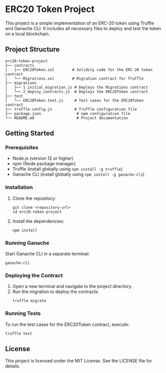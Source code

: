 # ERC20 Token Project

This project is a simple implementation of an ERC-20 token using Truffle and Ganache CLI. It includes all necessary files to deploy and test the token on a local blockchain.

## Project Structure

```
erc20-token-project
├── contracts
│   ├── ERC20Token.sol        # Solidity code for the ERC-20 token contract
│   └── Migrations.sol        # Migration contract for Truffle
├── migrations
│   ├── 1_initial_migration.js # Deploys the Migrations contract
│   └── 2_deploy_contracts.js  # Deploys the ERC20Token contract
├── test
│   └── ERC20Token.test.js     # Test cases for the ERC20Token contract
├── truffle-config.js          # Truffle configuration file
├── package.json                # npm configuration file
└── README.md                   # Project documentation
```

## Getting Started

### Prerequisites

- Node.js (version 12 or higher)
- npm (Node package manager)
- Truffle (install globally using `npm install -g truffle`)
- Ganache CLI (install globally using `npm install -g ganache-cli`)

### Installation

1. Clone the repository:
   ```
   git clone <repository-url>
   cd erc20-token-project
   ```

2. Install the dependencies:
   ```
   npm install
   ```

### Running Ganache

Start Ganache CLI in a separate terminal:
```
ganache-cli
```

### Deploying the Contract

1. Open a new terminal and navigate to the project directory.
2. Run the migration to deploy the contracts:
   ```
   truffle migrate
   ```

### Running Tests

To run the test cases for the ERC20Token contract, execute:
```
truffle test
```

## License

This project is licensed under the MIT License. See the LICENSE file for details.